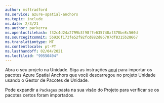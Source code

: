 ```yaml
---
author: msftradford
ms.service: azure-spatial-anchors
ms.topic: include
ms.date: 2/3/21
ms.author: parkerra
ms.openlocfilehash: f32c4d24a2799b3f98f7e635748af378be8c560d
ms.sourcegitcommit: 5b926f173fe52f92fcd882d86707df8315b28667
ms.translationtype: MT
ms.contentlocale: pt-PT
ms.lasthandoff: 02/04/2021
ms.locfileid: "99550404"
---
```

Abra o seu projeto na Unidade. Siga as instruções <a href="https://docs.unity3d.com/Manual/upm-ui-tarball.html" target="_blank">aqui</a> para importar os pacotes Azure Spatial Anchors que você descarregou no projeto Unidade usando o Gestor de Pacotes de Unidade.

Pode expandir a `Packages` pasta na sua visão do Projeto para verificar se os pacotes certos foram importados.